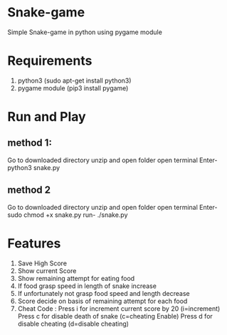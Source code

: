 # Snake-game
Simple Snake-game in python using pygame module 
# Requirements
1. python3 (sudo apt-get install python3)
2. pygame module (pip3 install pygame)

# Run and Play
## method 1:
 Go to downloaded directory unzip and open folder open terminal Enter-
 python3 snake.py
## method 2
 Go to downloaded directory unzip and open folder open terminal Enter-
 sudo chmod +x snake.py
 run-
 ./snake.py
# Features
1. Save High Score
2. Show current Score
3. Show remaining attempt for eating food
4. If food grasp speed in length of snake increase
5. If unfortunately not grasp food speed and length decrease
6. Score decide on basis of remaining attempt for each food
7. Cheat Code :
   Press i for increment current score by 20 (i=increment)
   Press c for disable death of snake        (c=cheating Enable)
   Press d for disable cheating              (d=disable cheating)
